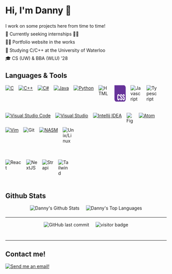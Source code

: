 # Hi, I'm Danny 👋

<div align="left" style="line-height: 1.8; margin-bottom: 20px;">
  I work on some projects here from time to time!<br>
  💼 Currently seeking internships 🤞🙏<br>
  🧑‍💻 Portfolio website in the works<br>
  📖 Studying C/C++ at the University of Waterloo<br>
  🎓 CS (UW) & BBA (WLU) '28
</div>

## Languages & Tools

<div align="left" style="display: flex; flex-wrap: wrap; margin-bottom: 25px;">
  <a href="https://www.cprogramming.com/"><img alt="C" width="30px" src="https://upload.wikimedia.org/wikipedia/commons/thumb/1/18/C_Programming_Language.svg/695px-C_Programming_Language.svg.png" style="margin-right: 15px; margin-bottom: 10px;" /></a>
  <a href="https://isocpp.org/"><img alt="C++" width="30px" src="https://isocpp.org/assets/images/cpp_logo.png" style="margin-right: 15px; margin-bottom: 10px;" /></a>
  <a href="https://learn.microsoft.com/en-us/dotnet/csharp/"><img alt="C#" width="30px" src="https://upload.wikimedia.org/wikipedia/commons/thumb/b/bd/Logo_C_sharp.svg/910px-Logo_C_sharp.svg.png" style="margin-right: 15px; margin-bottom: 10px;" /></a>
  <a href="https://www.oracle.com/ca-en/java/technologies/"><img alt="Java" width="30px" src="https://upload.wikimedia.org/wikipedia/en/thumb/3/30/Java_programming_language_logo.svg/1200px-Java_programming_language_logo.svg.png" style="margin-right: 15px; margin-bottom: 10px;" /></a>
  <a href="https://www.python.org/"><img alt="Python" width="30px" src="https://upload.wikimedia.org/wikipedia/commons/thumb/c/c3/Python-logo-notext.svg/640px-Python-logo-notext.svg.png" style="margin-right: 15px; margin-bottom: 10px;" /></a>
  <img alt="HTML" width="35px" src="https://upload.wikimedia.org/wikipedia/commons/thumb/6/61/HTML5_logo_and_wordmark.svg/1200px-HTML5_logo_and_wordmark.svg.png" style="margin-right: 15px; margin-bottom: 10px;" />
  <img alt="CSS" width="35px" src="https://raw.githubusercontent.com/github/explore/6c6508f34230f0ac0d49e847a326429eefbfc030/topics/css/css.png" style="margin-right: 15px; margin-bottom: 10px;" />
  <img alt="Javascript" width="35px" src="https://cdn.iconscout.com/icon/free/png-256/free-javascript-2038874-1720087.png" style="margin-right: 15px; margin-bottom: 10px;" />
  <img alt="Typescript" width="35px" src="https://upload.wikimedia.org/wikipedia/commons/thumb/4/4c/Typescript_logo_2020.svg/2048px-Typescript_logo_2020.svg.png" style="margin-right: 15px; margin-bottom: 10px;" />
</div>

<div align="left" style="display: flex; flex-wrap: wrap; margin-bottom: 40px;">
  <a href="https://code.visualstudio.com/"><img alt="Visual Studio Code" width="30px" src="https://upload.wikimedia.org/wikipedia/commons/thumb/9/9a/Visual_Studio_Code_1.35_icon.svg/2048px-Visual_Studio_Code_1.35_icon.svg.png" style="margin-right: 15px; margin-bottom: 10px;" /></a>
  <a href="https://visualstudio.microsoft.com/"><img alt="Visual Studio" width="30px" src="https://upload.wikimedia.org/wikipedia/commons/thumb/2/2c/Visual_Studio_Icon_2022.svg/1200px-Visual_Studio_Icon_2022.svg.png" style="margin-right: 15px; margin-bottom: 10px;" /></a>
  <a href="https://www.jetbrains.com/idea/"><img alt="Intellij IDEA" width="26px" src="https://upload.wikimedia.org/wikipedia/commons/thumb/9/9c/IntelliJ_IDEA_Icon.svg/1024px-IntelliJ_IDEA_Icon.svg.png" style="margin-right: 15px; margin-bottom: 10px;" /></a>
  <img alt="Figma" width="23px" height="35px" src="https://upload.wikimedia.org/wikipedia/commons/thumb/3/33/Figma-logo.svg/1200px-Figma-logo.svg.png" style="margin-right: 15px; margin-bottom: 10px;" />
  <a href="https://atom.io/"><img alt="Atom" width="30px" src="https://raw.githubusercontent.com/zeke/atom-icon/master/old-icon/2.png" style="margin-right: 15px; margin-bottom: 10px;" /></a>
  <a href="https://www.vim.org/"><img alt="Vim" width="30px" src="https://upload.wikimedia.org/wikipedia/commons/thumb/9/9f/Vimlogo.svg/1022px-Vimlogo.svg.png" style="margin-right: 15px; margin-bottom: 10px;" /></a>
  <img alt="Git" width="35px" src="https://git-scm.com/images/logos/downloads/Git-Icon-1788C.png" style="margin-right: 15px; margin-bottom: 10px;" />
  <a href="https://www.nasm.us/"><img alt="NASM" width="35px" src="https://www.herminos.site/_next/static/media/NASM.60abf161.svg" style="margin-right: 15px; margin-bottom: 10px;" /></a>
  <img alt="Unix/Linux" width="35px" src="https://upload.wikimedia.org/wikipedia/commons/thumb/3/35/Tux.svg/1200px-Tux.svg.png" style="margin-right: 15px; margin-bottom: 10px;" />
</div>

<div align="left" style="display: flex; flex-wrap: wrap; margin-bottom: 40px;">
  <img alt="React" width="50px" src="https://download.logo.wine/logo/React_(web_framework)/React_(web_framework)-Logo.wine.png" style="margin-right: 15px; margin-bottom: 10px;" />
  <img alt="NextJS" width="35px" src="https://www.datocms-assets.com/98835/1684410508-image-7.png" style="margin-right: 15px; margin-bottom: 10px;" />
  <img alt="Strapi" width="35px" src="https://images.spr.so/cdn-cgi/imagedelivery/j42No7y-dcokJuNgXeA0ig/32f3a89c-99c4-466f-8536-dd75f65fa320/Strapi-Monogram/w=256,quality=90,fit=scale-down" style="margin-right: 15px; margin-bottom: 10px;" />
  <img alt="Tailwind" width="35px" src="https://upload.wikimedia.org/wikipedia/commons/thumb/d/d5/Tailwind_CSS_Logo.svg/2560px-Tailwind_CSS_Logo.svg.png" style="margin-right: 15px; margin-bottom: 10px;" />
</div>

## Github Stats

<div align="center" style="display: flex; justify-content: center; align-items: center; gap: 20px; flex-wrap: wrap; margin-bottom: 20px;">
  <img alt="Danny's Github Stats" src="https://github-readme-stats.vercel.app/api?username=Danh295&show_icons=true&hide_border=true&bg_color=020122&title_color=48AF40&text_color=C3C3C3&icon_color=4ABB41&border_radius=30" />
  <img alt="Danny's Top Languages" src="https://github-readme-stats.vercel.app/api/top-langs/?username=Danh295&show_icons=true&hide_border=true&bg_color=020122&title_color=48AF40&text_color=C3C3C3&icon_color=4ABB41&border_radius=30&layout=compact&langs_count=10" />
</div>

---

<div align="center" style="display: flex; justify-content: center; align-items: center; gap: 20px; flex-wrap: wrap; margin-bottom: 40px;">
  <img src="https://img.shields.io/github/last-commit/Danh295/Danh295" alt="GitHub last commit"/>
  <img src="https://komarev.com/ghpvc/?username=Danh295&color=4ABB41" alt="visitor badge"/>
</div>

---

## Contact me!

<div align="left">
  <a href="mailto:hudanny295@gmail.com/"><img alt="Send me an email!" width="120px" src="https://ssl.gstatic.com/ui/v1/icons/mail/rfr/logo_gmail_lockup_dark_1x_r2.png" /></a>
</div>
